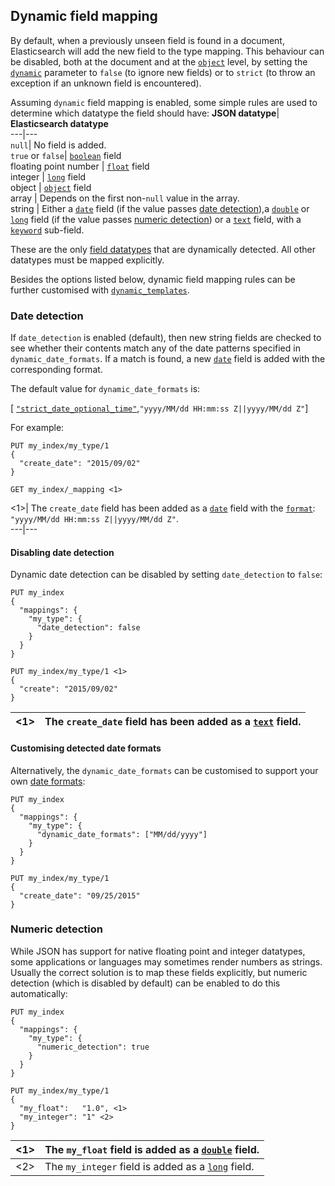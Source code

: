 ## Dynamic field mapping

By default, when a previously unseen field is found in a document, Elasticsearch will add the new field to the type mapping. This behaviour can be disabled, both at the document and at the [`object`](object.html) level, by setting the [`dynamic`](dynamic.html) parameter to `false` (to ignore new fields) or to `strict` (to throw an exception if an unknown field is encountered).

Assuming `dynamic` field mapping is enabled, some simple rules are used to determine which datatype the field should have:
**JSON datatype**| **Elasticsearch datatype**    
---|---    
`null`| No field is added.     
`true` or `false`| [`boolean`](boolean.html) field     
floating point number | [`float`](number.html) field    
integer | [`long`](number.html) field     
object | [`object`](object.html) field     
array | Depends on the first non-`null` value in the array.     
string | Either a [`date`](date.html) field (if the value passes [date detection](dynamic-field-mapping.html#date-detection)),a [`double`](number.html) or [`long`](number.html) field (if the value passes [numeric detection](dynamic-field-mapping.html#numeric-detection)) or a [`text`](text.html) field, with a [`keyword`](keyword.html) sub-field.   
  
These are the only [field datatypes](mapping-types.html) that are dynamically detected. All other datatypes must be mapped explicitly.

Besides the options listed below, dynamic field mapping rules can be further customised with [`dynamic_templates`](dynamic-templates.html).

### Date detection

If `date_detection` is enabled (default), then new string fields are checked to see whether their contents match any of the date patterns specified in `dynamic_date_formats`. If a match is found, a new [`date`](date.html) field is added with the corresponding format.

The default value for `dynamic_date_formats` is:

[ [`"strict_date_optional_time"`](mapping-date-format.html#strict-date-time),`"yyyy/MM/dd HH:mm:ss Z||yyyy/MM/dd Z"`]

For example:
    
    
    PUT my_index/my_type/1
    {
      "create_date": "2015/09/02"
    }
    
    GET my_index/_mapping <1>

<1>| The `create_date` field has been added as a [`date`](date.html) field with the [`format`](mapping-date-format.html): `"yyyy/MM/dd HH:mm:ss Z||yyyy/MM/dd Z"`.     
---|---  
  
#### Disabling date detection

Dynamic date detection can be disabled by setting `date_detection` to `false`:
    
    
    PUT my_index
    {
      "mappings": {
        "my_type": {
          "date_detection": false
        }
      }
    }
    
    PUT my_index/my_type/1 <1>
    {
      "create": "2015/09/02"
    }

<1>| The `create_date` field has been added as a [`text`](text.html) field.     
---|---  
  
#### Customising detected date formats

Alternatively, the `dynamic_date_formats` can be customised to support your own [date formats](mapping-date-format.html):
    
    
    PUT my_index
    {
      "mappings": {
        "my_type": {
          "dynamic_date_formats": ["MM/dd/yyyy"]
        }
      }
    }
    
    PUT my_index/my_type/1
    {
      "create_date": "09/25/2015"
    }

### Numeric detection

While JSON has support for native floating point and integer datatypes, some applications or languages may sometimes render numbers as strings. Usually the correct solution is to map these fields explicitly, but numeric detection (which is disabled by default) can be enabled to do this automatically:
    
    
    PUT my_index
    {
      "mappings": {
        "my_type": {
          "numeric_detection": true
        }
      }
    }
    
    PUT my_index/my_type/1
    {
      "my_float":   "1.0", <1>
      "my_integer": "1" <2>
    }

<1>| The `my_float` field is added as a [`double`](number.html) field.     
---|---    
<2>| The `my_integer` field is added as a [`long`](number.html) field. 
